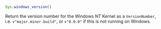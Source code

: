 ```julia
Sys.windows_version()
```

Return the version number for the Windows NT Kernel as a `VersionNumber`, i.e. `v"major.minor.build"`, or `v"0.0.0"` if this is not running on Windows.
